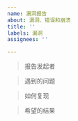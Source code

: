 ```yaml
---
name: 漏洞报告
about: 漏洞、错误和崩溃
title: ''
labels: 漏洞
assignees: ''

---
```


> 报告发起者

> 遇到的问题


> 如何复现


> 希望的结果
